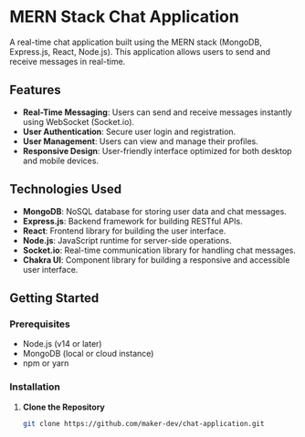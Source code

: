 # MERN Stack Chat Application

A real-time chat application built using the MERN stack (MongoDB, Express.js, React, Node.js). This application allows users to send and receive messages in real-time.

## Features

- **Real-Time Messaging**: Users can send and receive messages instantly using WebSocket (Socket.io).
- **User Authentication**: Secure user login and registration.
- **User Management**: Users can view and manage their profiles.
- **Responsive Design**: User-friendly interface optimized for both desktop and mobile devices.

## Technologies Used

- **MongoDB**: NoSQL database for storing user data and chat messages.
- **Express.js**: Backend framework for building RESTful APIs.
- **React**: Frontend library for building the user interface.
- **Node.js**: JavaScript runtime for server-side operations.
- **Socket.io**: Real-time communication library for handling chat messages.
- **Chakra UI**: Component library for building a responsive and accessible user interface.

## Getting Started

### Prerequisites

- Node.js (v14 or later)
- MongoDB (local or cloud instance)
- npm or yarn

### Installation

1. **Clone the Repository**

   ```bash
   git clone https://github.com/maker-dev/chat-application.git
   ```
